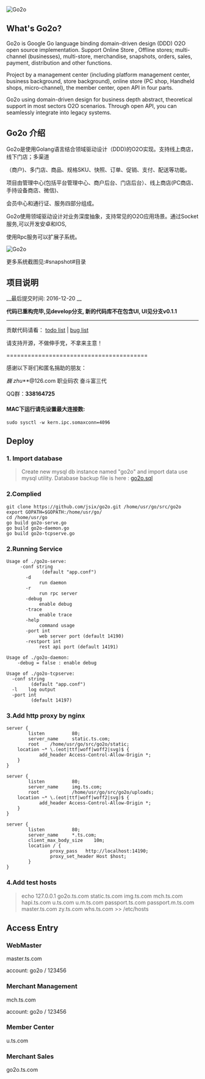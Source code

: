 
![Go2o](https://raw.githubusercontent.com/jsix/go2o/master/docs/mark.gif "GO2O")




 

## What's Go2o? ##

Go2o is Google Go language binding domain-driven design (DDD) O2O open source implementation. Support Online Store
, Offline stores; multi-channel (businesses), multi-store, merchandise, snapshots, orders, sales, payment, distribution and other functions.

Project by a management center (including platform management center, business background, store background), online store (PC shop,
Handheld shops, micro-channel), the member center, open API in four parts.

Go2o using domain-driven design for business depth abstract, theoretical support in most sectors O2O scenarios.
Through open API, you can seamlessly integrate into legacy systems.

## Go2o 介绍 ##

Go2o是使用Golang语言结合领域驱动设计（DDD)的O2O实现。支持线上商店，线下门店；多渠道

（商户)、多门店、商品、规格SKU、快照、订单、促销、支付、配送等功能。


项目由管理中心(包括平台管理中心、商户后台、门店后台）、线上商店(PC商店、手持设备商店、微信)、

会员中心和通行证、服务四部分组成。


Go2o使用领域驱动设计对业务深度抽象，支持常见的O2O应用场景。通过Socket服务,可以开发安卓和IOS,

使用Rpc服务可以扩展子系统。



![Go2o](https://raw.githubusercontent.com/jsix/go2o/master/snapshot/merchant.png "GO2O-Merchant")


更多系统截图见:#snapshot#目录

## 项目说明 ##


__最后提交时间: 2016-12-20 __

__代码已重构完毕,见develop分支, 新的代码库不在包含UI, UI见分支v0.1.1__



------------------------
贡献代码请看： [todo list](https://github.com/jsix/go2o/tree/master/docs/dev/todo.md) |
[bug list](https://github.com/atnet/go2o/tree/master/docs/dev/bug.md)


请支持开源，不做伸手党，不拿来主意！

========================================


感谢以下哥们和匿名捐助的朋友：

*巍
zhu***@126.com
职业码农
奋斗富三代


QQ群：**338164725**


#### MAC下运行请先设置最大连接数:

    sudo sysctl -w kern.ipc.somaxconn=4096

## Deploy ##
### 1. Import database ###
> Create new mysql db instance named "go2o"
 and import data use mysql utility.
 Database backup file is here : [go2o.sql](https://github.com/jsix/go2o/blob/master/docs/data/go2o.sql)

### 2.Complied ###
	git clone https://github.com/jsix/go2o.git /home/usr/go/src/go2o
	export GOPATH=$GOPATH:/home/usr/go/
	cd /home/usr/go
	go build go2o-serve.go
	go build go2o-daemon.go
	go build go2o-tcpserve.go

### 2.Running Service ###
	Usage of ./go2o-serve:
		 -conf string
             	 (default "app.conf")
           -d	
                run daemon
           -r   
                run rpc server
           -debug
             	enable debug
           -trace
             	enable trace
           -help
             	command usage
           -port int
             	web server port (default 14190)
           -restport int
             	rest api port (default 14191)

	Usage of ./go2o-daemon:
		-debug = false : enable debug

	Usage of ./go2o-tcpserve:
	  -conf string
        	 (default "app.conf")
      -l	log output
      -port int
        	 (default 14197)

### 3.Add http proxy by nginx ###
	server {
            listen          80;
            server_name     static.ts.com;
            root    /home/usr/go/src/go2o/static;
    	location ~* \.(eot|ttf|woff|woff2|svg)$ {
          		add_header Access-Control-Allow-Origin *;
      	}
    }

    server {
            listen          80;
            server_name     img.ts.com;
            root            /home/usr/go/src/go2o/uploads;
    	location ~* \.(eot|ttf|woff|woff2|svg)$ {
          		add_header Access-Control-Allow-Origin *;
      	}
    }

    server {
            listen          80;
            server_name     *.ts.com;
            client_max_body_size    10m;  
            location / {
                    proxy_pass   http://localhost:14190;
                    proxy_set_header Host $host;
            }
    }




### 4.Add test hosts ###
> echo   127.0.0.1    go2o.ts.com static.ts.com img.ts.com mch.ts.com hapi.ts.com 
u.ts.com u.m.ts.com passport.ts.com passport.m.ts.com
 master.ts.com zy.ts.com whs.ts.com >> /etc/hosts

## Access Entry ##

### WebMaster ##
master.ts.com

account: go2o / 123456

### Merchant Management ###
mch.ts.com

account: go2o / 123456

### Member Center ###
u.ts.com

### Merchant Sales ###
go2o.ts.com


